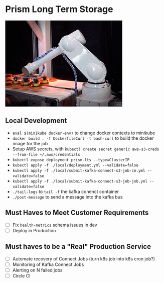 # Prism Long Term Storage

![From One Conveyor To Another](move-the-data.gif)

## Local Development

- `eval $(minikube docker-env)` to change docker contexts to minikube
- `docker build . -f DockerfileCurl -t bash-curl` to build the docker image for the job
- Setup AWS secrets, with `kubectl create secret generic aws-s3-creds --from-file ~/.aws/credentials`
- `kubectl expose deployment prism-lts --type=ClusterIP`
- `kubectl apply -f ./local/deployment.yml --validate=false`
- `kubectl apply -f ./local/submit-kafka-connect-s3-job-cm.yml --validate=false`
- `kubectl apply -f ./local/submit-kafka-connect-s3-job-job.yml --validate=false`
- `./tail-logs` to `tail -f` the kafka conenct container
- `./post-message` to send a message into the kafka bus 

## Must Haves to Meet Customer Requirements

- [ ] Fix `health-metrics`  schema issues in dev
- [ ] Deploy in Production

## Must haves to be a "Real" Production Service

- [ ] Automate recovery of Connect Jobs (turn k8s job into k8s cron job?)
- [ ] Monitoring of Kafka Connect Jobs
- [ ] Alerting on N failed jobs
- [ ] Circle CI
